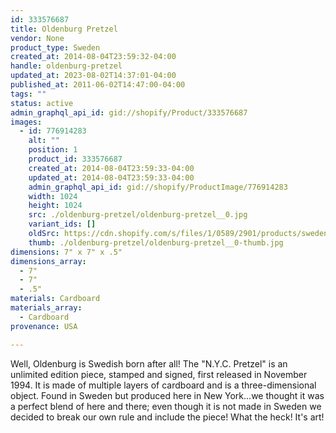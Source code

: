 ```yaml
---
id: 333576687
title: Oldenburg Pretzel
vendor: None
product_type: Sweden
created_at: 2014-08-04T23:59:32-04:00
handle: oldenburg-pretzel
updated_at: 2023-08-02T14:37:01-04:00
published_at: 2011-06-02T14:47:00-04:00
tags: ""
status: active
admin_graphql_api_id: gid://shopify/Product/333576687
images:
  - id: 776914283
    alt: ""
    position: 1
    product_id: 333576687
    created_at: 2014-08-04T23:59:33-04:00
    updated_at: 2014-08-04T23:59:33-04:00
    admin_graphql_api_id: gid://shopify/ProductImage/776914283
    width: 1024
    height: 1024
    src: ./oldenburg-pretzel/oldenburg-pretzel__0.jpg
    variant_ids: []
    oldSrc: https://cdn.shopify.com/s/files/1/0589/2901/products/sweden58.jpeg?v=1407211173
    thumb: ./oldenburg-pretzel/oldenburg-pretzel__0-thumb.jpg
dimensions: 7" x 7" x .5"
dimensions_array:
  - 7"
  - 7"
  - .5"
materials: Cardboard
materials_array:
  - Cardboard
provenance: USA

---
```


Well, Oldenburg is Swedish born after all! The "N.Y.C. Pretzel" is an unlimited edition piece, stamped and signed, first released in November 1994. It is made of multiple layers of cardboard and is a three-dimensional object. Found in Sweden but produced here in New York...we thought it was a perfect blend of here and there; even though it is not made in Sweden we decided to break our own rule and include the piece! What the heck! It's art!